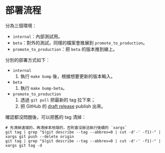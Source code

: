 # 部署流程

分為三個環境：

-   `internal`：內部測試用。
-   `beta`：對外的測試，同樣的檔案會推展到 `promote_to_production`。
-   `promote_to_production`：把 `beta` 的版本推到線上。

分別的部署方式如下：

-   `internal`
    1. 執行 `make bump` 後，根據想要更新的版本輸入。
-   `beta`
    1. 執行 `make bump-beta`。
-   `promote_to_production`
    1. 透過 `git pull` 把最新的 tag 拉下來；
    2. 把 GitHub 的 [draft release](https://github.com/evan361425/flutter-pos-system/releases) publish 出來。

確認都沒問題後，可以把舊的 tag 清掉：

```shell
# 先清掉遠端的，再清掉本地端的，否則會沒辦法執行後續的 `xargs`
git tag | grep "$(git describe --tag --abbrev=0 | cut -d'-' -f1)-" | xargs git push --delete origin
git tag | grep "$(git describe --tag --abbrev=0 | cut -d'-' -f1)-" | xargs git tag -d
```
